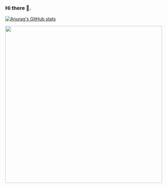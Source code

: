 
### Hi there 👋.
[![Anurag's GitHub stats](https://github-readme-stats.vercel.app/api/?username=springboot4&count_private=true&show_icons=true&theme=dark&repo=Art)](https://github.com/springboot4)



<!---
springboot4/springboot4 is a ✨ special ✨ repository because its `README.md` (this file) appears on your GitHub profile.
You can click the Preview link to take a look at your changes.
--->
<img align="center" src="https://kevinofneu-blog-static.oss-cn-beijing.aliyuncs.com/gif/change_the_world.gif" width="500px"/>

